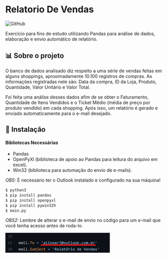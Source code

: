 # Relatorio De Vendas
![GitHub](https://img.shields.io/github/license/AlineArj/RelatorioDeVendas?color=red&style=for-the-badge)

Exercício para fins de estudo utilizando Pandas para análise de dados, elaboração e envio automático de relatório. 


## 📊 Sobre o projeto

O banco de dados analisado diz respeito a uma série de vendas feitas em alguns shoppings, aproximadamente 10.100 registros de compras. As informações registradas nele são: Data da compra, ID da Loja, Produto, Quantidade, Valor Unitário e Valor Total. 

Foi feita uma análise desses dados afim de se obter o Faturamento, Quantidade de Itens Vendidos e o Ticket Médio (média de preço por produto vendido) em cada shopping. Após isso, um relatório é gerado e enviado automaticamente para o e-mail desejado.

## 👾 Instalação

#### Bibliotecas Necessárias
- Pandas 
- OpenPyXl (biblioteca de apoio ao Pandas para leitura do arquivo em excel).
- Win32 (biblioteca para automação do envio de e-mails).

*OBS:* É necessário ter o Outlook instalado e configurado na sua máquina!

``` bach
$ python3
$ pip install pandas
$ pip install openpyxl
$ pip install pywin32h
$ main.py
```

*OBS2:* Lembre de alterar o e-mail de envio no código para um e-mail que você tenha acesso antes de roda-lo.

![email](https://github.com/AlineArj/RelatorioDeVendas/blob/main/Imagens/email.png)
